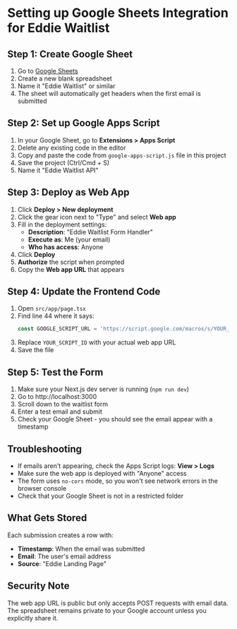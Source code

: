 # Setting up Google Sheets Integration for Eddie Waitlist

## Step 1: Create Google Sheet
1. Go to [Google Sheets](https://sheets.google.com)
2. Create a new blank spreadsheet
3. Name it "Eddie Waitlist" or similar
4. The sheet will automatically get headers when the first email is submitted

## Step 2: Set up Google Apps Script
1. In your Google Sheet, go to **Extensions > Apps Script**
2. Delete any existing code in the editor
3. Copy and paste the code from `google-apps-script.js` file in this project
4. Save the project (Ctrl/Cmd + S)
5. Name it "Eddie Waitlist API"

## Step 3: Deploy as Web App
1. Click **Deploy > New deployment**
2. Click the gear icon next to "Type" and select **Web app**
3. Fill in the deployment settings:
   - **Description**: "Eddie Waitlist Form Handler"
   - **Execute as**: Me (your email)
   - **Who has access**: Anyone
4. Click **Deploy**
5. **Authorize** the script when prompted
6. Copy the **Web app URL** that appears

## Step 4: Update the Frontend Code
1. Open `src/app/page.tsx`
2. Find line 44 where it says:
   ```javascript
   const GOOGLE_SCRIPT_URL = 'https://script.google.com/macros/s/YOUR_SCRIPT_ID/exec'
   ```
3. Replace `YOUR_SCRIPT_ID` with your actual web app URL
4. Save the file

## Step 5: Test the Form
1. Make sure your Next.js dev server is running (`npm run dev`)
2. Go to http://localhost:3000
3. Scroll down to the waitlist form
4. Enter a test email and submit
5. Check your Google Sheet - you should see the email appear with a timestamp

## Troubleshooting
- If emails aren't appearing, check the Apps Script logs: **View > Logs**
- Make sure the web app is deployed with "Anyone" access
- The form uses `no-cors` mode, so you won't see network errors in the browser console
- Check that your Google Sheet is not in a restricted folder

## What Gets Stored
Each submission creates a row with:
- **Timestamp**: When the email was submitted
- **Email**: The user's email address
- **Source**: "Eddie Landing Page"

## Security Note
The web app URL is public but only accepts POST requests with email data. The spreadsheet remains private to your Google account unless you explicitly share it.